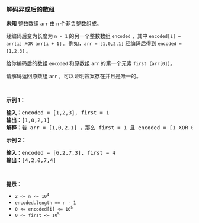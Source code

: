 ### [解码异或后的数组](https://leetcode-cn.com/problems/decode-xored-array)

<p><strong>未知</strong> 整数数组 <code>arr</code> 由 <code>n</code> 个非负整数组成。</p>

<p>经编码后变为长度为 <code>n - 1</code> 的另一个整数数组 <code>encoded</code> ，其中 <code>encoded[i] = arr[i] XOR arr[i + 1]</code> 。例如，<code>arr = [1,0,2,1]</code> 经编码后得到 <code>encoded = [1,2,3]</code> 。</p>

<p>给你编码后的数组 <code>encoded</code> 和原数组 <code>arr</code> 的第一个元素 <code>first</code>（<code>arr[0]</code>）。</p>

<p>请解码返回原数组 <code>arr</code> 。可以证明答案存在并且是唯一的。</p>

<p> </p>

<p><strong>示例 1：</strong></p>

<pre>
<strong>输入：</strong>encoded = [1,2,3], first = 1
<strong>输出：</strong>[1,0,2,1]
<strong>解释：</strong>若 arr = [1,0,2,1] ，那么 first = 1 且 encoded = [1 XOR 0, 0 XOR 2, 2 XOR 1] = [1,2,3]
</pre>

<p><strong>示例 2：</strong></p>

<pre>
<strong>输入：</strong>encoded = [6,2,7,3], first = 4
<strong>输出：</strong>[4,2,0,7,4]
</pre>

<p> </p>

<p><strong>提示：</strong></p>

<ul>
	<li><code>2 <= n <= 10<sup>4</sup></code></li>
	<li><code>encoded.length == n - 1</code></li>
	<li><code>0 <= encoded[i] <= 10<sup>5</sup></code></li>
	<li><code>0 <= first <= 10<sup>5</sup></code></li>
</ul>
